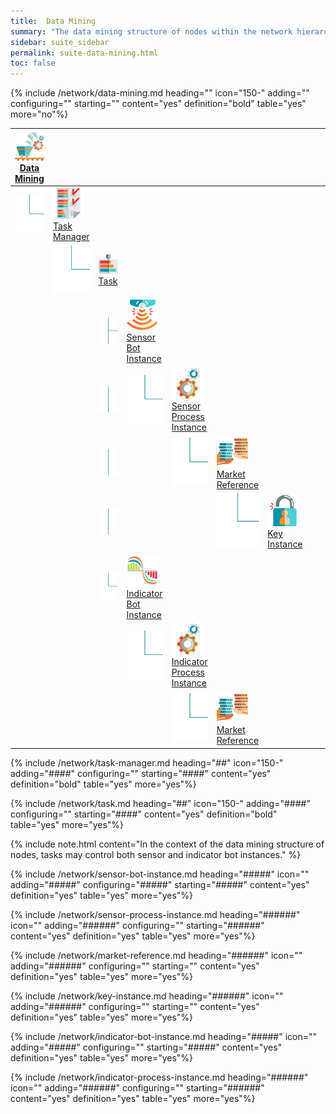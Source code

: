 ```yaml
---
title:  Data Mining
summary: "The data mining structure of nodes within the network hierarchy controls the bots you need to run to keep your data feeds up to date."
sidebar: suite_sidebar
permalink: suite-data-mining.html
toc: false
---
```


{% include /network/data-mining.md heading="" icon="150-" adding="" configuring="" starting="" content="yes" definition="bold" table="yes" more="no"%}

<table class='hierarchyTable'><thead><tr><th><a href='#data-mining' data-toggle='tooltip' data-original-title='{{site.data.network.data_mining}}'><img src='images/icons/data-mining.png' /><br />Data Mining</a></th><th></th><th></th><th></th><th></th><th></th><th></th><th></th><th></th><th></th></tr></thead><tbody>
<tr><td><img src='images/icons/tree-connector-elbow.png' /></td><td><a href='#task-manager' data-toggle='tooltip' data-original-title='{{site.data.network.task_manager}}'><img src='images/icons/task-manager.png' /><br />Task Manager</a></td><td></td><td></td><td></td><td></td><td></td><td></td><td></td><td></td></tr>
<tr><td></td><td><img src='images/icons/tree-connector-elbow.png' /></td><td><a href='#task' data-toggle='tooltip' data-original-title='{{site.data.network.task}}'><img src='images/icons/task.png' /><br />Task</a></td><td></td><td></td><td></td><td></td><td></td><td></td><td></td></tr>
<tr><td></td><td></td><td><img src='images/icons/tree-connector-fork.png' /></td><td><a href='#sensor-bot-instance' data-toggle='tooltip' data-original-title='{{site.data.network.sensor_bot_instance}}'><img src='images/icons/sensor-bot-instance.png' /><br />Sensor Bot Instance</a></td><td></td><td></td><td></td><td></td><td></td><td></td></tr>
<tr><td></td><td></td><td><img src='images/icons/tree-connector-line.png' /></td><td><img src='images/icons/tree-connector-elbow.png' /></td><td><a href='#sensor-process-instance' data-toggle='tooltip' data-original-title='{{site.data.network.sensor_process_instance}}'><img src='images/icons/sensor-process-instance.png' /><br />Sensor Process Instance</a></td><td></td><td></td><td></td><td></td><td></td></tr>
<tr><td></td><td></td><td><img src='images/icons/tree-connector-line.png' /></td><td></td><td><img src='images/icons/tree-connector-elbow.png' /></td><td><a href='#market-reference' data-toggle='tooltip' data-original-title='{{site.data.network.market_reference}}'><img src='images/icons/market-reference.png' /><br />Market Reference</a></td><td></td><td></td><td></td><td></td></tr>
<tr><td></td><td></td><td><img src='images/icons/tree-connector-line.png' /></td><td></td><td></td><td><img src='images/icons/tree-connector-elbow.png' /></td><td><a href='#key-instance' data-toggle='tooltip' data-original-title='{{site.data.trading_system.key_instance}}'><img src='images/icons/key-instance.png' /><br />Key Instance</a></td><td></td><td></td><td></td></tr>
<tr><td></td><td></td><td><img src='images/icons/tree-connector-elbow.png' /></td><td><a href='#indicator-bot-instance' data-toggle='tooltip' data-original-title='{{site.data.network.indicator_bot_instance}}'><img src='images/icons/indicator-bot-instance.png' /><br />Indicator Bot Instance</a></td><td></td><td></td><td></td><td></td><td></td><td></td></tr>
<tr><td></td><td></td><td></td><td><img src='images/icons/tree-connector-elbow.png' /></td><td><a href='#indicator-process-instance' data-toggle='tooltip' data-original-title='{{site.data.network.indicator_process_instance}}'><img src='images/icons/indicator-process-instance.png' /><br />Indicator Process Instance</a></td><td></td><td></td><td></td><td></td><td></td></tr>
<tr><td></td><td></td><td></td><td></td><td><img src='images/icons/tree-connector-elbow.png' /></td><td><a href='#market-reference' data-toggle='tooltip' data-original-title='{{site.data.network.market_reference}}'><img src='images/icons/market-reference.png' /><br />Market Reference</a></td><td></td><td></td><td></td><td></td></tr></tbody></table>

{% include /network/task-manager.md heading="##" icon="150-" adding="####" configuring="" starting="####" content="yes" definition="bold" table="yes" more="yes"%}

{% include /network/task.md heading="##" icon="150-" adding="####" configuring="" starting="####" content="yes" definition="bold" table="yes" more="yes"%}

{% include note.html content="In the context of the data mining structure of nodes, tasks may control both sensor and indicator bot instances." %}

{% include /network/sensor-bot-instance.md heading="#####" icon="" adding="#####" configuring="#####" starting="#####" content="yes" definition="yes" table="yes" more="yes"%}

{% include /network/sensor-process-instance.md heading="######" icon="" adding="######" configuring="" starting="######" content="yes" definition="yes" table="yes" more="yes"%}

{% include /network/market-reference.md heading="######" icon="" adding="######" configuring="" starting="" content="yes" definition="yes" table="yes" more="yes"%}

{% include /network/key-instance.md heading="######" icon="" adding="######" configuring="" starting="" content="yes" definition="yes" table="yes" more="yes"%}

{% include /network/indicator-bot-instance.md heading="#####" icon="" adding="#####" configuring="" starting="#####" content="yes" definition="yes" table="yes" more="yes"%}

{% include /network/indicator-process-instance.md heading="######" icon="" adding="######" configuring="" starting="######" content="yes" definition="yes" table="yes" more="yes"%}

